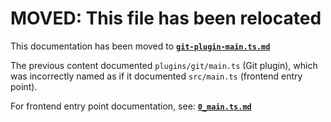 # MOVED: This file has been relocated

This documentation has been moved to **[`git-plugin-main.ts.md`](./git-plugin-main.ts.md)**

The previous content documented `plugins/git/main.ts` (Git plugin), which was incorrectly named as if it documented `src/main.ts` (frontend entry point).

For frontend entry point documentation, see: **[`0_main.ts.md`](./0_main.ts.md)**
